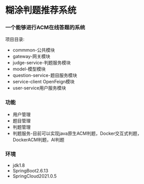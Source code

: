 # 糊涂判题推荐系统

### 一个能够进行ACM在线答题的系统
项目目录:

* commmon-公共模块
* gateway-网关模块
* judge-service-判题服务模块
* model-模型模块
* question-service-题目服务模块
* service-client OpenFeign模块
* user-service用户服务模块

### 功能
* 用户管理
* 题目管理
* 判题管理
* 判题服务-目前可以实现java原生ACM判题，Docker交互式判题，DockerACM判题，AI判题
### 环境
* jdk1.8
* SpringBoot2.6.13
* SpringCloud2021.0.5